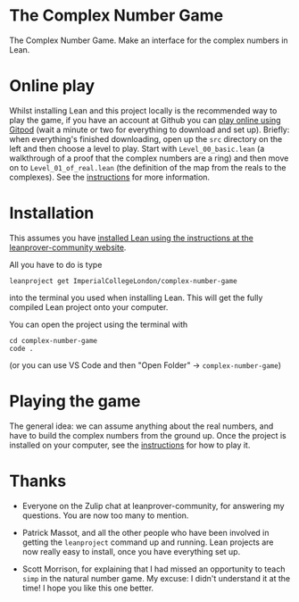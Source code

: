 # The Complex Number Game

The Complex Number Game. Make an interface for the complex numbers in Lean.

# Online play

Whilst installing Lean and this project locally is the recommended way to play the game, if you have an account at Github you can [play online using Gitpod](https://gitpod.io/#https://github.com/ImperialCollegeLondon/complex-number-game) (wait a minute or two for everything to download and set up). Briefly: when everything's finished downloading, open up the `src` directory on the left and then choose a level to play. Start with `Level_00_basic.lean` (a walkthrough of a proof that the complex numbers are a ring) and then move on to `Level_01_of_real.lean` (the definition of the map from the reals to the complexes). See the [instructions](INSTRUCTIONS.md) for more information.

# Installation

This assumes you have [installed Lean using the instructions at the leanprover-community website](https://leanprover-community.github.io/get_started.html).

All you have to do is type

```
leanproject get ImperialCollegeLondon/complex-number-game
```

into the terminal you used when installing Lean. This will get the fully compiled Lean project onto your computer.

You can open the project using the terminal with

```
cd complex-number-game
code .
```

(or you can use VS Code and then "Open Folder" -> `complex-number-game`)

# Playing the game

The general idea: we can assume anything about the real numbers, and have to build the complex numbers from the ground up.
Once the project is installed on your computer, see the [instructions](INSTRUCTIONS.md) for how to play it.

# Thanks

* Everyone on the Zulip chat at leanprover-community, for answering my
questions. You are now too many to mention.

* Patrick Massot, and all the other people who have been involved in getting
  the `leanproject` command up and running. Lean projects are now really easy to install,
  once you have everything set up.

* Scott Morrison, for explaining that I had missed an opportunity to teach `simp`
  in the natural number game. My excuse: I didn't understand it at the time!
  I hope you like this one better.

